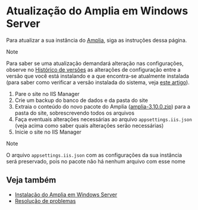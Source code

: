 ﻿# Atualização do Amplia em Windows Server

Para atualizar a sua instância do [Amplia](../../index.md), siga as instruções dessa página.

> [!NOTE]
> Para saber se uma atualização demandará alteração nas configurações, observe no [Histórico de versões](../../changelog.md) as alterações
> de configuração entre a versão que você está instalando e a que encontra-se atualmente instalada (para saber como verificar a versão instalada
> do sistema, veja [este artigo](../check-version.md)).

1. Pare o site no IIS Manager
1. Crie um backup do banco de dados e da pasta do site
1. Extraia o conteúdo do novo pacote do Amplia ([amplia-3.10.0.zip](https://cdn.lacunasoftware.com/amplia/amplia-3.10.0.zip)) para a pasta do site, sobrescrevendo todos os arquivos
1. Faça eventuais alterações necessárias ao arquivo `appsettings.iis.json` (veja acima como saber quais alterações serão necessárias)
1. Inicie o site no IIS Manager

> [!NOTE]
> O arquivo `appsettings.iis.json` com as configurações da sua instância será preservado, pois no pacote não há nenhum arquivo com esse nome

## Veja também

* [Instalação do Amplia em Windows Server](install.md)
* [Resolução de problemas](troubleshoot/index.md)
